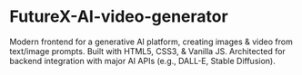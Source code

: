 # FutureX-AI-video-generator
Modern frontend for a generative AI platform, creating images &amp; video from text/image prompts. Built with HTML5, CSS3, &amp; Vanilla JS. Architected for backend integration with major AI APIs (e.g., DALL-E, Stable Diffusion).
